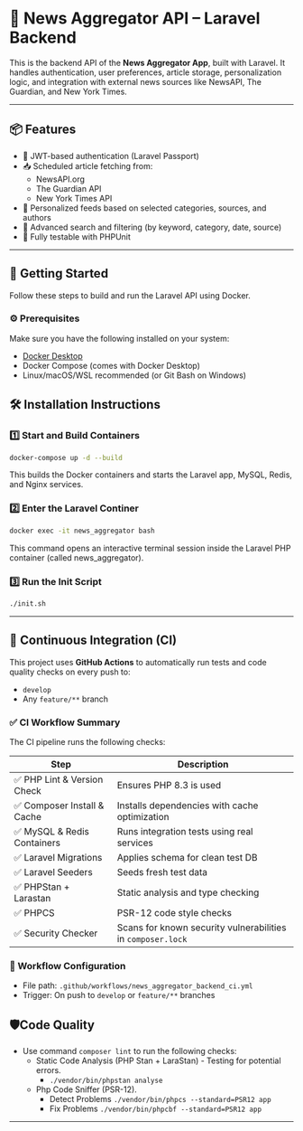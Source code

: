 # 🧠 News Aggregator API – Laravel Backend

This is the backend API of the **News Aggregator App**, built with Laravel. It handles authentication, user preferences, article storage, personalization logic, and integration with external news sources like NewsAPI, The Guardian, and New York Times.

---

## 📦 Features

- 🔐 JWT-based authentication (Laravel Passport)
- 📥 Scheduled article fetching from:
    - NewsAPI.org
    - The Guardian API
    - New York Times API
- 🧠 Personalized feeds based on selected categories, sources, and authors
- 🔎 Advanced search and filtering (by keyword, category, date, source)
- 🧪 Fully testable with PHPUnit

---

## 🚀 Getting Started

Follow these steps to build and run the Laravel API using Docker.

### ⚙️ Prerequisites

Make sure you have the following installed on your system:

- [Docker Desktop](https://www.docker.com/products/docker-desktop/)
- Docker Compose (comes with Docker Desktop)
- Linux/macOS/WSL recommended (or Git Bash on Windows)

## 🛠️ Installation Instructions

### 1️⃣ Start and Build Containers

```bash
docker-compose up -d --build
```
This builds the Docker containers and starts the Laravel app, MySQL, Redis, and Nginx services.

### 2️⃣ Enter the Laravel Continer
```bash
docker exec -it news_aggregator bash
```
This command opens an interactive terminal session inside the Laravel PHP container (called news_aggregator).

### 3️⃣ Run the Init Script
```bash
./init.sh
```

---

## 🧪 Continuous Integration (CI)

This project uses **GitHub Actions** to automatically run tests and code quality checks on every push to:

- `develop`
- Any `feature/**` branch

### ✅ CI Workflow Summary

The CI pipeline runs the following checks:

| Step                       | Description                                                 |
|----------------------------|-------------------------------------------------------------|
| ✅ PHP Lint & Version Check | Ensures PHP 8.3 is used                                     |
| ✅ Composer Install & Cache | Installs dependencies with cache optimization               |
| ✅ MySQL & Redis Containers | Runs integration tests using real services                  |
| ✅ Laravel Migrations       | Applies schema for clean test DB                            |
| ✅ Laravel Seeders          | Seeds fresh test data                                       |
| ✅ PHPStan + Larastan       | Static analysis and type checking                           |
| ✅ PHPCS                    | PSR-12 code style checks                                    |
| ✅ Security Checker         | Scans for known security vulnerabilities in `composer.lock` |

### 🧩 Workflow Configuration

- File path: `.github/workflows/news_aggregator_backend_ci.yml`
- Trigger: On push to `develop` or `feature/**` branches


## 🛡️Code Quality
- Use command `composer lint` to run the following checks:
  - Static Code Analysis (PHP Stan + LaraStan) - Testing for potential errors.
      - `./vendor/bin/phpstan analyse`
  - Php Code Sniffer (PSR-12).
      - Detect Problems `./vendor/bin/phpcs --standard=PSR12 app`
      - Fix Problems `./vendor/bin/phpcbf --standard=PSR12 app`

---
